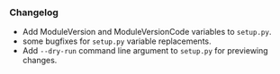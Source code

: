 ### Changelog
* Add ModuleVersion and ModuleVersionCode variables to `setup.py`.
* some bugfixes for `setup.py` variable replacements.
* Add `--dry-run` command line argument to `setup.py` for previewing changes.